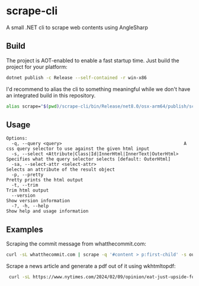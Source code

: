 # scrape-cli
A small .NET cli to scrape web contents using AngleSharp

## Build
The project is AOT-enabled to enable a fast startup time. Just build the project for your platform:

```sh
dotnet publish -c Release --self-contained -r win-x86
```

I'd recommend to alias the cli to something meaningful while we don't have an integrated build in this repository.

```sh
alias scrape="$(pwd)/scrape-cli/bin/Release/net8.0/osx-arm64/publish/scrape-cli"
```

## Usage
```
Options:
  -q, --query <query>                                              A css query selector to use against the given html input
  -s, --select <Attribute|Class|Id|InnerHtml|InnerText|OuterHtml>  Specifies what the query selector selects [default: OuterHtml]
  -sa, --select-attr <select-attr>                                 Selects an attribute of the result object
  -p, --pretty                                                     Pretty prints the html output
  -t, --trim                                                       Trim html output
  --version                                                        Show version information
  -?, -h, --help                                                   Show help and usage information
```

## Examples
Scraping the commit message from whatthecommit.com:

```sh
curl -sL whatthecommit.com | scrape -q '#content > p:first-child' -s outerhtml
```

Scrape a news article and generate a pdf out of it using wkhtmltopdf:

```sh
 curl -sL https://www.nytimes.com/2024/02/09/opinion/eat-just-upside-foods-cultivated-meat.html | scrape -q 'article#story' | wkhtmltopdf - test.pdf
```

